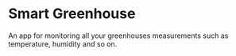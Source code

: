 # Smart Greenhouse

An app for monitoring all your greenhouses measurements such as temperature, humidity and so on.


